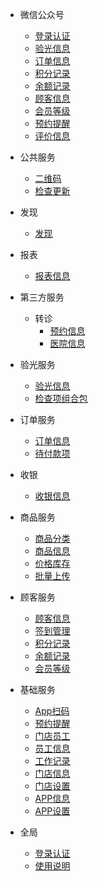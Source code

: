 - 微信公众号
    - [登录认证](/微信/登录认证.md)
    - [验光信息](/微信/验光信息.md)
    - [订单信息](/微信/订单信息.md)
    - [积分记录](/微信/积分记录.md)
    - [余额记录](/微信/余额记录.md)
    - [顾客信息](/微信/顾客信息.md)
    - [会员等级](/微信/会员等级.md)
    - [预约提醒](/微信/预约提醒.md)
    - [评价信息](/微信/评价信息.md)

- 公共服务
    - [二维码](/公共服务/二维码.md)
    - [检查更新](/公共服务/检查更新.md)

- 发现
    - [发现](/发现/发现.md)

- 报表
    - [报表信息](/报表/报表信息.md)

- 第三方服务
    - 转诊
        - [预约信息](/第三方服务/转诊/预约信息.md)
        - [医院信息](/第三方服务/转诊/医院信息.md)

- 验光服务
    - [验光信息](/验光服务/验光信息.md)
    - [检查项组合包](/验光服务/检查项组合包.md)
- 订单服务
    - [订单信息](/订单服务/订单信息.md)
    - [待付款项](/订单服务/待付款项.md)

- 收银
    - [收银信息](/收银/收银信息.md)

- 商品服务
    - [商品分类](/商品服务/商品分类.md)
    - [商品信息](/商品服务/商品信息.md)
    - [价格库存](/商品服务/价格库存.md)
    - [批量上传](/商品服务/批量上传.md)

- 顾客服务
    - [顾客信息](/顾客服务/顾客信息.md)
    - [签到管理](/顾客服务/签到管理.md)
    - [积分记录](/顾客服务/积分记录.md)
    - [余额记录](/顾客服务/余额记录.md)
    - [会员等级](/顾客服务/会员等级.md)

- 基础服务
    - [App扫码](/基础服务/App扫码.md)
    - [预约提醒](/基础服务/预约提醒.md)
    - [门店员工](/基础服务/门店员工.md)
    - [员工信息](/基础服务/员工信息.md)
    - [工作记录](/基础服务/工作记录.md)    
    - [门店信息](/基础服务/门店信息.md)
    - [门店设置](/基础服务/门店设置.md)
    - [APP信息](/基础服务/App信息.md)
    - [APP设置](/基础服务/App设置.md)

- 全局
    - [登录认证](/全局/登录认证.md)
    - [使用说明](/全局/使用说明.md)